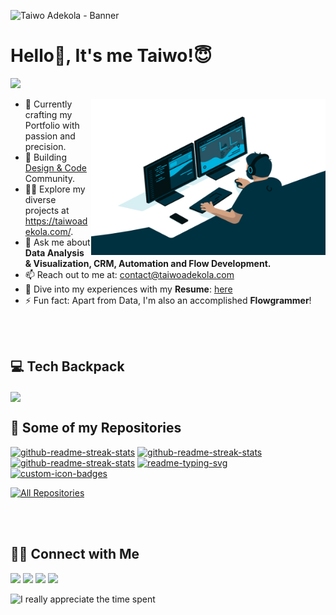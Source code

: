 <!---------------------------- Banner Image ----------------------------->
![Taiwo Adekola - Banner](https://res.cloudinary.com/dtjjgiitl/image/upload/q_auto:good,f_auto,fl_progressive/v1752427949/ulnxcstlzdkah1p6czpc.jpg)


<!---------------------------- Typewriter animation ----------------------------->
# Hello👋, It's me Taiwo!😇
![](https://readme-typing-svg.herokuapp.com?font=Montserrat&color=00e05a&lines=I'm+a+Product+Analyst;I'm+a+CRM+Expert;I'm+into+AI-Automation;I'm+a+Low-Code+Developer)


<!---------------------------- About Me ----------------------------->

<!-- <img align="right" height="250" width="375" alt="" src="https://media.giphy.com/media/SWoSkN6DxTszqIKEqv/giphy.gif" /> -->
<img align="right" alt="GIF" src="https://raw.githubusercontent.com/DevrajDC/DevrajDC/main/developer.gif" height="250" width="375" />

- 🔭 Currently crafting my Portfolio with passion and precision.
- 👯 Building [Design & Code](https://discord.gg/gM3bG4U5) Community.
- 👨‍💻 Explore my diverse projects at https://taiwoadekola.com/.
- 💬 Ask me about **Data Analysis & Visualization, CRM, Automation and Flow Development.**
- 📫 Reach out to me at: <a href="mailto:contact@taiwoadekola.com<">contact@taiwoadekola.com</a>
- 📄 Dive into my experiences with my **Resume**: [here]([https://docs.google.com/document/d/1byhlSiSjIklDE3ORVPURsdJgRfKGxaJEukBjgcoQHPc])
- ⚡ Fun fact: Apart from Data, I'm also an accomplished **Flowgrammer**!
<br>
<br>


<!---------------------------- My Skills Section ----------------------------->
## 💻 Tech Backpack

<img src="https://skillicons.dev/icons?i=aws,azure,html,css,js,react,ts,nextjs,nodejs,sass,tailwind,figma,sqlite,postgres,mysql,docker,firebase,git,github,gitlab,postman,vscode,vercel,netlify" align="center">
<br>


<!----------------------------- Open Source Projects --------------------------->
## 🔖 Some of my Repositories

<p align="left">
  <a href="https://github.com/adextetoo/caysra-n8n"><img width="278" src="https://denvercoder1-github-readme-stats.vercel.app/api/pin/?username=adextetoo&repo=caysra-n8n&theme=react&bg_color=20232a&title_color=61D9FA&icon_color=F8D866&hide_border=true&show_icons=true" alt="github-readme-streak-stats"></a>
  <a href="[https://github.com/adextetoo/prince2]"><img width="278" src="https://denvercoder1-github-readme-stats.vercel.app/api/pin/?username=adextetoo&repo=prince2&theme=react&bg_color=20232a&title_color=61D9FA&icon_color=F8D866&hide_border=true&show_icons=true" alt="github-readme-streak-stats"></a>
  <a href="https://github.com/adextetoo/github-trends"><img width="278" src="https://denvercoder1-github-readme-stats.vercel.app/api/pin/?username=adextetoo&repo=github-trends&theme=react&bg_color=20232a&title_color=61D9FA&icon_color=F8D866&hide_border=true&show_icons=true" alt="github-readme-streak-stats"></a>
  <a href="[https://github.com/adextetoo/DevrajDC]"><img width="278" src="https://denvercoder1-github-readme-stats.vercel.app/api/pin/?username=adextetoo&repo=DevrajDC&hide_border=true&bg_color=20232a&title_color=61D9FA&icon_color=F8D866&theme=react&show_icons=true" alt="readme-typing-svg"></a>
  <a href="https://github.com/Design-and-Code/Design-and-Code"><img width="278" src="https://denvercoder1-github-readme-stats.vercel.app/api/pin?username=Design-and-Code&repo=Design-and-Code&theme=react&bg_color=20232a&title_color=61D9FA&icon_color=F8D866&hide_border=true&show_icons=true" alt="custom-icon-badges"></a>
</p>
<p align="left">
  <a href="https://github.com/DevrajDC?tab=repositories"><img alt="All Repositories" title="All Repositories" src="https://custom-icon-badges.herokuapp.com/badge/-All%20Repos-2962FF?style=for-the-badge&logoColor=white&logo=repo"/></a>
</p>
<br>
<br>


<!--------------------------------- Social Links --------------------------------->
## 🤝🏻 Connect with Me

<p align="left">
<a href="mailto:adekola.taiwo@yahoo.com" style="text-decoration:none">
  <img height="30" src = "https://img.shields.io/badge/gmail-c14438?&style=for-the-badge&logo=gmail&logoColor=white">
</a>
<a href="https://www.linkedin.com/in/adekolataiwo/" style="text-decoration:none">
  <img height="30" src="https://img.shields.io/badge/linkedin-blue.svg?&style=for-the-badge&logo=linkedin&logoColor=white" />
</a>
<a href="https://www.instagram.com/adextetoo/" style="text-decoration:none">
  <img height="30" src = "https://img.shields.io/badge/Instagram-%23E4405F.svg?&style=for-the-badge&logo=Instagram&logoColor=white">
</a>
<a href="https://discord.gg/gM3bGAU5" style="text-decoration:none">
  <img height="30" src="https://img.shields.io/badge/discord-darkblue.svg?&style=for-the-badge&logo=discord&logoColor=white" />
</a>
</p>


<!---------------------------------  Marquee Animation  ------------------------>
<img height="100" alt="I really appreciate the time spent" width="100%" src="https://raw.githubusercontent.com/BrunnerLivio/brunnerlivio/master/images/marquee.svg" />

